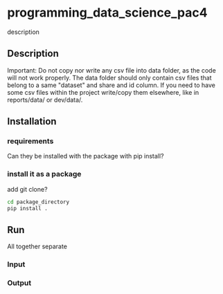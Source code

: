 # programming_data_science_pac4
description



## Description
Important: Do not copy nor write any csv file into data folder, as the code will not work properly. The data folder should only contain csv files that belong to a same "dataset" and share and id column.
If you need to have some csv files within the project write/copy them elsewhere, like in reports/data/ or dev/data/.
## Installation
### requirements
Can they be installed with the package with pip install?

### install it as a package
add git clone?
```bash
cd package_directory
pip install .
```
## Run
All together
separate
### Input

### Output

